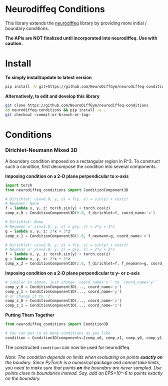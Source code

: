 # Neurodiffeq Conditions

This library extends the [neurodiffeq](https://github.com/NeuroDiffGym/neurodiffeq) library by providing more initial / boundary conditions. 

**The APIs are NOT finalized until incorporated into neurodiffeq. Use with caution.**

# Install

**To simply install/update to latest version**

```bash
pip install -U git+https://github.com/NeuroDiffGym/neurodiffeq-conditions
```

**Alternatively, to edit and develop this library**

```bash
git clone https://github.com/NeuroDiffGym/neurodiffeq-conditions
cd neurodiffeq-conditions && pip install -e .
git checkout <commit-or-branch-or-tag>
```

# Conditions

### Dirichlet-Neumann Mixed 3D

A boundary condition imposed on a rectangular region in R^3. To construct such a condition, first decompose the condition into several components.

**Imposing condition on a 2-D plane perpendicular to x-axis**

```python
import torch
from neurodiffeq_conditions import ConditionComponent3D

# Dirichlet: u(x=0.0, y, z) = f(y, z) = sin(y) + cos(z) 
# Neumann: None
f = lambda x, y, z: torch.sin(y) + torch.cos(z)
comp_x_0 = ConditionComponent3D(0.0, f_dirichlet=f, coord_name='x')

# Dirichlet: None
# Neumann u'_x(x=1.0, y, z) = g(y, z) = 2*y + 3*z
g = lambda x, y, z: 2*x + 3*z
comp_x_1 = ConditionComponent3D(1.0, f_neumann=g, coord_name='x')

# Dirichlet: u(x=2.0, y, z) = f(y, z) = sin(y) + cos(z) 
# Neumann u'_x(x=2.0, y, z) = g(y, z) = 2*y + 3*z
f = lambda x, y, z: torch.sin(y) + torch.cos(z)
g = lambda x, y, z: 2*x + 3*z
comp_x_2 = ConditionComponent3D(2.0, f_dirichlet=f, f_neumann=g, coord_name='x')
```

**Imposing condition on a 2-D plane perpendicular to y- or z-axis**

```python
# similar to above, just change `coord_name='x'` to `coord_name='y'`
comp_y_0 = ConditionComponent3D(..., coord_name='y')
comp_y_1 = ConditionComponent3D(..., coord_name='y')
# or change it to 'z'
comp_z_0 = ConditionComponent3D(..., coord_name='z')
comp_z_1 = ConditionComponent3D(..., coord_name='z')
```

**Putting Them Together** 

```python
from neurodiffeq_conditions import Condition3D

# You can put in as many conditions as you like
condition = Condition3D(components=[comp_x0, comp_x1, comp_y0, comp_y1, comp_z0, comp_z1])
```

The constructed `condition` can now be used for neurodiffeq.

*Note: The condition depends on limits when evaluating on points **exactly on** the boudary. Since PyTorch is a numerical package and cannot take limits, you need to make sure that points **on** the boundary are never sampled. Use points close to boundaries instead. Say, add an EPS=10^-6 to points exactly on the boundary.* 
